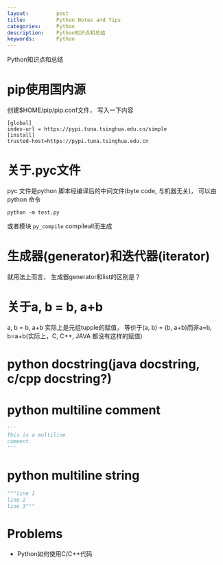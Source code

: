 ```yaml
---
layout:     	post
title:      	Python Notes and Tips
categories: 	Python
description:   	Python知识点和总结
keywords: 		Python
---
```


Python知识点和总结

# pip使用国内源

创建$HOME/pip/pip.conf文件， 写入一下内容

```
[global]
index-url = https://pypi.tuna.tsinghua.edu.cn/simple
[install]
trusted-host=https://pypi.tuna.tsinghua.edu.cn
```

# 关于.pyc文件

pyc 文件是python 脚本经编译后的中间文件(byte code, 与机器无关)， 可以由python 命令

```
python -m test.py
```

或者模块 `py_compile` compileall而生成

# 生成器(generator)和迭代器(iterator)

就用法上而言， 生成器generator和list的区别是？

# 关于a, b = b, a+b

a, b  = b, a+b  实际上是元组tupple的赋值， 等价于(a, b) = (b, a+b)而非a=b, b=a+b(实际上，C, C++, JAVA
都没有这样的赋值)

# python docstring(java docstring, c/cpp  docstring?)

# python multiline comment

```python
'''
This is a multiline
comment.
'''
```

# python multiline string

```python
"""line 1
line 2
line 3"""
```

# Problems

- Python如何使用C/C++代码